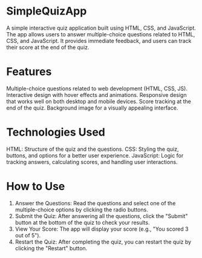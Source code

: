 # SimpleQuizApp

A simple interactive quiz application built using HTML, CSS, and JavaScript. The app allows users to answer multiple-choice questions related to HTML, CSS, and JavaScript. 
It provides immediate feedback, and users can track their score at the end of the quiz.

# Features
Multiple-choice questions related to web development (HTML, CSS, JS).
Interactive design with hover effects and animations.
Responsive design that works well on both desktop and mobile devices.
Score tracking at the end of the quiz.
Background image for a visually appealing interface.

# Technologies Used
HTML: Structure of the quiz and the questions.
CSS: Styling the quiz, buttons, and options for a better user experience.
JavaScript: Logic for tracking answers, calculating scores, and handling user interactions.

# How to Use
1. Answer the Questions:
Read the questions and select one of the multiple-choice options by clicking the radio buttons.
2. Submit the Quiz:
After answering all the questions, click the "Submit" button at the bottom of the quiz to check your results.
3. View Your Score:
The app will display your score (e.g., "You scored 3 out of 5").
4. Restart the Quiz:
After completing the quiz, you can restart the quiz by clicking the "Restart" button.

